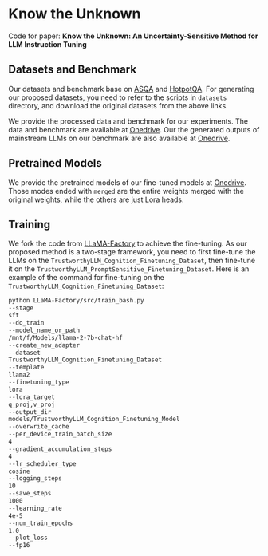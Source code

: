# Know the Unknown
Code for paper: **Know the Unknown: An Uncertainty-Sensitive Method for LLM Instruction Tuning**

## Datasets and Benchmark
Our datasets and benchmark base on [ASQA](https://github.com/google-research/language/tree/master/language/asqa) and [HotpotQA](https://github.com/hotpotqa/hotpot).
For generating our proposed datasets, you need to refer to the scripts in `datasets` directory, and download the original datasets from the above links.

We provide the processed data and benchmark for our experiments.
The data and benchmark are available at [Onedrive](https://i3h5-my.sharepoint.com/:f:/g/personal/admin_ljqpersonal_com/EtxN0JRPoi5PjscUoDoRql8BPAz2G7TZSCIGLiG4WCmlMg).
Our the generated outputs of mainstream LLMs on our benchmark are also available at [Onedrive](https://i3h5-my.sharepoint.com/:f:/g/personal/admin_ljqpersonal_com/EtxN0JRPoi5PjscUoDoRql8BPAz2G7TZSCIGLiG4WCmlMg).


## Pretrained Models
We provide the pretrained models of our fine-tuned models at [Onedrive](https://i3h5-my.sharepoint.com/:f:/g/personal/admin_ljqpersonal_com/Eobo71eMD-1Eo3sAgm-gtAMBu64hzFOw-7jdLy-IsiOtuQ).
Those modes ended with `merged` are the entire weights merged with the original weights, while the others are just Lora heads.

## Training
We fork the code from [LLaMA-Factory](https://github.com/hiyouga/LLaMA-Factory) to achieve the fine-tuning.
As our proposed method is a two-stage framework, you need to first fine-tune the LLMs on the `TrustworthyLLM_Cognition_Finetuning_Dataset`, 
then fine-tune it on the `TrustworthyLLM_PromptSensitive_Finetuning_Dataset`. 
Here is an example of the command for fine-tuning on the `TrustworthyLLM_Cognition_Finetuning_Dataset`:
```bash
python LLaMA-Factory/src/train_bash.py
--stage
sft
--do_train
--model_name_or_path
/mnt/f/Models/llama-2-7b-chat-hf
--create_new_adapter
--dataset
TrustworthyLLM_Cognition_Finetuning_Dataset
--template
llama2
--finetuning_type
lora
--lora_target
q_proj,v_proj
--output_dir
models/TrustworthyLLM_Cognition_Finetuning_Model
--overwrite_cache
--per_device_train_batch_size
4
--gradient_accumulation_steps
4
--lr_scheduler_type
cosine
--logging_steps
10
--save_steps
1000
--learning_rate
4e-5
--num_train_epochs
1.0
--plot_loss
--fp16
```


